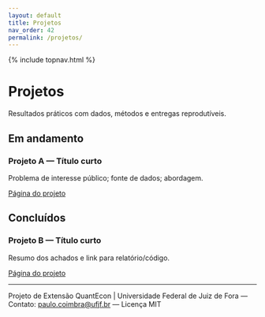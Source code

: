 ```yaml
---
layout: default
title: Projetos
nav_order: 42
permalink: /projetos/
---
```


{% include topnav.html %}

# Projetos

Resultados práticos com dados, métodos e entregas reprodutíveis.

## Em andamento
<div class="qe-cards">
  <!-- Exemplo de cartão de projeto em andamento -->
  <div class="qe-card">
    <h3>Projeto A — Título curto</h3>
    <p>Problema de interesse público; fonte de dados; abordagem.</p>
    <p>
      <a class="btn" href="{{ '/projetos/projeto-a/' | relative_url }}">Página do projeto</a>
    </p>
  </div>
</div>

## Concluídos
<div class="qe-cards">
  <!-- Exemplo de cartão de projeto concluído -->
  <div class="qe-card">
    <h3>Projeto B — Título curto</h3>
    <p>Resumo dos achados e link para relatório/código.</p>
    <p>
      <a class="btn" href="{{ '/projetos/projeto-b/' | relative_url }}">Página do projeto</a>
    </p>
  </div>
</div>

---

<p class="qe-footer">
  Projeto de Extensão QuantEcon | Universidade Federal de Juiz de Fora — 
  Contato: <a href="mailto:paulo.coimbra@ufjf.br">paulo.coimbra@ufjf.br</a> — Licença MIT
</p>
